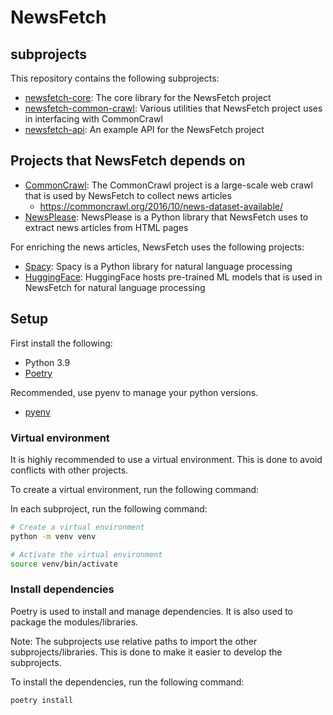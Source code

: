 # NewsFetch

## subprojects

This repository contains the following subprojects:

* [newsfetch-core](./newsfetch-core): The core library for the NewsFetch project
* [newsfetch-common-crawl](./newsfetch-common-crawl): Various utilities that NewsFetch project uses in interfacing with CommonCrawl
* [newsfetch-api](./newsfetch-api): An example API for the NewsFetch project

## Projects that NewsFetch depends on

* [CommonCrawl](https://commoncrawl.org): The CommonCrawl project is a large-scale web crawl that is used by NewsFetch to collect news articles
  * https://commoncrawl.org/2016/10/news-dataset-available/ 
* [NewsPlease](https://github.com/fhamborg/news-please): NewsPlease is a Python library that NewsFetch uses to extract news articles from HTML pages

For enriching the news articles, NewsFetch uses the following projects:
* [Spacy](https://spacy.io): Spacy is a Python library for natural language processing
* [HuggingFace](https://huggingface.co): HuggingFace hosts pre-trained ML models that is used in NewsFetch for natural language processing


## Setup

First install the following:

* Python 3.9
* [Poetry](https://python-poetry.org/docs/#installation)

Recommended, use pyenv to manage your python versions.

* [pyenv](https://github.com/pyenv/pyenv)

### Virtual environment

It is highly recommended to use a virtual environment. This is done to avoid conflicts with other projects.

To create a virtual environment, run the following command:

In each subproject, run the following command:

```bash
# Create a virtual environment
python -m venv venv

# Activate the virtual environment
source venv/bin/activate
```
### Install dependencies

Poetry is used to install and manage dependencies. It is also used to package the modules/libraries.

Note: The subprojects use relative paths to import the other subprojects/libraries. 
This is done to make it easier to develop the subprojects. 

To install the dependencies, run the following command:

```bash
poetry install
```